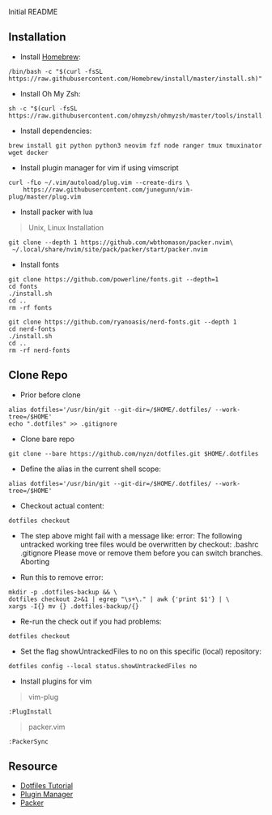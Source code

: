 Initial README
 
## Installation

- Install [Homebrew](https://brew.sh/index_de):
```
/bin/bash -c "$(curl -fsSL https://raw.githubusercontent.com/Homebrew/install/master/install.sh)"
```

- Install Oh My Zsh:
```
sh -c "$(curl -fsSL https://raw.githubusercontent.com/ohmyzsh/ohmyzsh/master/tools/install.sh)"
```

- Install dependencies:
```
brew install git python python3 neovim fzf node ranger tmux tmuxinator wget docker
```

- Install plugin manager for vim if using vimscript
```
curl -fLo ~/.vim/autoload/plug.vim --create-dirs \
    https://raw.githubusercontent.com/junegunn/vim-plug/master/plug.vim
```

- Install packer with lua
> Unix, Linux Installation
```
git clone --depth 1 https://github.com/wbthomason/packer.nvim\
 ~/.local/share/nvim/site/pack/packer/start/packer.nvim
```


- Install fonts
```
git clone https://github.com/powerline/fonts.git --depth=1
cd fonts
./install.sh
cd ..
rm -rf fonts

git clone https://github.com/ryanoasis/nerd-fonts.git --depth 1
cd nerd-fonts
./install.sh
cd ..
rm -rf nerd-fonts
```

## Clone Repo

- Prior before clone
```
alias dotfiles='/usr/bin/git --git-dir=/$HOME/.dotfiles/ --work-tree=/$HOME'
echo ".dotfiles" >> .gitignore
```

- Clone bare repo
```
git clone --bare https://github.com/nyzn/dotfiles.git $HOME/.dotfiles
```

- Define the alias in the current shell scope:
```
alias dotfiles='/usr/bin/git --git-dir=/$HOME/.dotfiles/ --work-tree=/$HOME'
```

- Checkout actual content:
```
dotfiles checkout
```

- The step above might fail with a message like:
error: The following untracked working tree files would be overwritten by checkout:
    .bashrc
    .gitignore
Please move or remove them before you can switch branches.
Aborting

- Run this to remove error:
```
mkdir -p .dotfiles-backup && \
dotfiles checkout 2>&1 | egrep "\s+\." | awk {'print $1'} | \
xargs -I{} mv {} .dotfiles-backup/{}
```

- Re-run the check out if you had problems:
```
dotfiles checkout
```

- Set the flag showUntrackedFiles to no on this specific (local) repository:
```
dotfiles config --local status.showUntrackedFiles no
```

- Install plugins for vim 
>vim-plug
```
:PlugInstall
```
>packer.vim
```
:PackerSync
```

## Resource

- [Dotfiles Tutorial](https://www.atlassian.com/git/tutorials/dotfiles)
- [Plugin Manager](https://github.com/junegunn/vim-plug)
- [Packer](https://github.com/wbthomason/packer.nvim)

